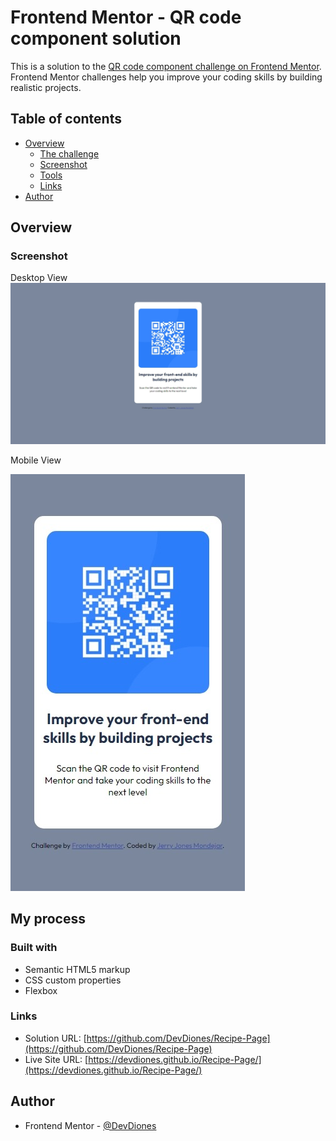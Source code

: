 # Frontend Mentor - QR code component solution

This is a solution to the [QR code component challenge on Frontend Mentor](https://www.frontendmentor.io/challenges/qr-code-component-iux_sIO_H). Frontend Mentor challenges help you improve your coding skills by building realistic projects. 

## Table of contents

- [Overview](#overview)
  - [The challenge](#the-challenge)
  - [Screenshot](#screenshot)
  - [Tools](#built-with)
  - [Links](#links)
- [Author](#author)

## Overview

### Screenshot


Desktop View
![](./images/desktop_view.jpeg)

Mobile View

![](./images/mobile_view.jpeg)
## My process

### Built with

- Semantic HTML5 markup
- CSS custom properties
- Flexbox

### Links

- Solution URL: [https://github.com/DevDiones/Recipe-Page](https://github.com/DevDiones/Recipe-Page)
- Live Site URL: [https://devdiones.github.io/Recipe-Page/](https://devdiones.github.io/Recipe-Page/)

## Author

- Frontend Mentor - [@DevDiones](https://www.frontendmentor.io/profile/DevDiones)

